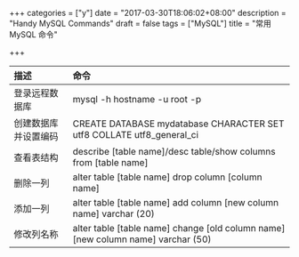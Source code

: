 +++
categories = ["y"]
date = "2017-03-30T18:06:02+08:00"
description = "Handy MySQL Commands"
draft = false
tags = ["MySQL"]
title = "常用 MySQL 命令"

+++

<!--more-->


|描述|命令|
|:--|:--|
|登录远程数据库|mysql -h hostname -u root -p|
|创建数据库并设置编码|CREATE DATABASE mydatabase CHARACTER SET utf8 COLLATE utf8_general_ci|
|查看表结构|describe [table name]/desc table/show columns from [table name]|
|删除一列|alter table [table name] drop column [column name]|
|添加一列|alter table [table name] add column [new column name] varchar (20)|
|修改列名称|alter table [table name] change [old column name] [new column name] varchar (50)|
